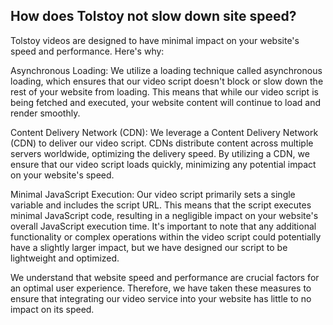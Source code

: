 ## How does Tolstoy not slow down site speed?

Tolstoy videos are designed to have minimal impact on your website's speed and performance. Here's why:

Asynchronous Loading: We utilize a loading technique called asynchronous loading, which ensures that our video script doesn't block or slow down the rest of your website from loading. This means that while our video script is being fetched and executed, your website content will continue to load and render smoothly.

Content Delivery Network (CDN): We leverage a Content Delivery Network (CDN) to deliver our video script. CDNs distribute content across multiple servers worldwide, optimizing the delivery speed. By utilizing a CDN, we ensure that our video script loads quickly, minimizing any potential impact on your website's speed.

Minimal JavaScript Execution: Our video script primarily sets a single variable and includes the script URL. This means that the script executes minimal JavaScript code, resulting in a negligible impact on your website's overall JavaScript execution time. It's important to note that any additional functionality or complex operations within the video script could potentially have a slightly larger impact, but we have designed our script to be lightweight and optimized.

We understand that website speed and performance are crucial factors for an optimal user experience. Therefore, we have taken these measures to ensure that integrating our video service into your website has little to no impact on its speed.
